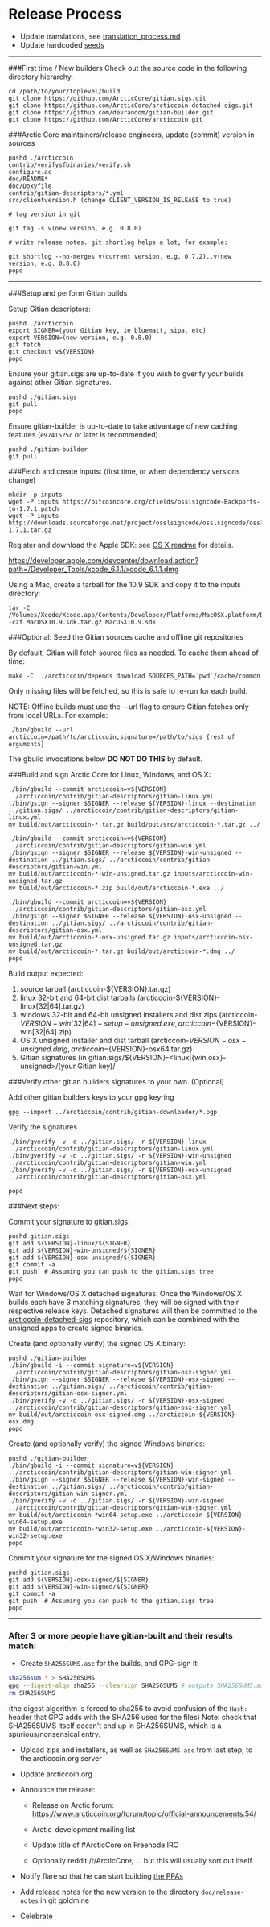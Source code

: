 Release Process
====================

* Update translations, see [translation_process.md](https://github.com/ArcticCore/arcticcoin/blob/goldmine/doc/translation_process.md#syncing-with-transifex)
* Update hardcoded [seeds](/contrib/seeds)

* * *

###First time / New builders
Check out the source code in the following directory hierarchy.

	cd /path/to/your/toplevel/build
	git clone https://github.com/ArcticCore/gitian.sigs.git
	git clone https://github.com/ArcticCore/arcticcoin-detached-sigs.git
	git clone https://github.com/devrandom/gitian-builder.git
	git clone https://github.com/ArcticCore/arcticcoin.git

###Arctic Core maintainers/release engineers, update (commit) version in sources

	pushd ./arcticcoin
	contrib/verifysfbinaries/verify.sh
	configure.ac
	doc/README*
	doc/Doxyfile
	contrib/gitian-descriptors/*.yml
	src/clientversion.h (change CLIENT_VERSION_IS_RELEASE to true)

	# tag version in git

	git tag -s v(new version, e.g. 0.8.0)

	# write release notes. git shortlog helps a lot, for example:

	git shortlog --no-merges v(current version, e.g. 0.7.2)..v(new version, e.g. 0.8.0)
	popd

* * *

###Setup and perform Gitian builds

 Setup Gitian descriptors:

	pushd ./arcticcoin
	export SIGNER=(your Gitian key, ie bluematt, sipa, etc)
	export VERSION=(new version, e.g. 0.8.0)
	git fetch
	git checkout v${VERSION}
	popd

  Ensure your gitian.sigs are up-to-date if you wish to gverify your builds against other Gitian signatures.

	pushd ./gitian.sigs
	git pull
	popd

  Ensure gitian-builder is up-to-date to take advantage of new caching features (`e9741525c` or later is recommended).

	pushd ./gitian-builder
	git pull

###Fetch and create inputs: (first time, or when dependency versions change)

	mkdir -p inputs
	wget -P inputs https://bitcoincore.org/cfields/osslsigncode-Backports-to-1.7.1.patch
	wget -P inputs http://downloads.sourceforge.net/project/osslsigncode/osslsigncode/osslsigncode-1.7.1.tar.gz

 Register and download the Apple SDK: see [OS X readme](README_osx.txt) for details.

 https://developer.apple.com/devcenter/download.action?path=/Developer_Tools/xcode_6.1.1/xcode_6.1.1.dmg

 Using a Mac, create a tarball for the 10.9 SDK and copy it to the inputs directory:

	tar -C /Volumes/Xcode/Xcode.app/Contents/Developer/Platforms/MacOSX.platform/Developer/SDKs/ -czf MacOSX10.9.sdk.tar.gz MacOSX10.9.sdk

###Optional: Seed the Gitian sources cache and offline git repositories

By default, Gitian will fetch source files as needed. To cache them ahead of time:

	make -C ../arcticcoin/depends download SOURCES_PATH=`pwd`/cache/common

Only missing files will be fetched, so this is safe to re-run for each build.

NOTE: Offline builds must use the --url flag to ensure Gitian fetches only from local URLs. For example:
```
./bin/gbuild --url arcticcoin=/path/to/arcticcoin,signature=/path/to/sigs {rest of arguments}
```
The gbuild invocations below <b>DO NOT DO THIS</b> by default.

###Build and sign Arctic Core for Linux, Windows, and OS X:

	./bin/gbuild --commit arcticcoin=v${VERSION} ../arcticcoin/contrib/gitian-descriptors/gitian-linux.yml
	./bin/gsign --signer $SIGNER --release ${VERSION}-linux --destination ../gitian.sigs/ ../arcticcoin/contrib/gitian-descriptors/gitian-linux.yml
	mv build/out/arcticcoin-*.tar.gz build/out/src/arcticcoin-*.tar.gz ../

	./bin/gbuild --commit arcticcoin=v${VERSION} ../arcticcoin/contrib/gitian-descriptors/gitian-win.yml
	./bin/gsign --signer $SIGNER --release ${VERSION}-win-unsigned --destination ../gitian.sigs/ ../arcticcoin/contrib/gitian-descriptors/gitian-win.yml
	mv build/out/arcticcoin-*-win-unsigned.tar.gz inputs/arcticcoin-win-unsigned.tar.gz
	mv build/out/arcticcoin-*.zip build/out/arcticcoin-*.exe ../

	./bin/gbuild --commit arcticcoin=v${VERSION} ../arcticcoin/contrib/gitian-descriptors/gitian-osx.yml
	./bin/gsign --signer $SIGNER --release ${VERSION}-osx-unsigned --destination ../gitian.sigs/ ../arcticcoin/contrib/gitian-descriptors/gitian-osx.yml
	mv build/out/arcticcoin-*-osx-unsigned.tar.gz inputs/arcticcoin-osx-unsigned.tar.gz
	mv build/out/arcticcoin-*.tar.gz build/out/arcticcoin-*.dmg ../
	popd

  Build output expected:

  1. source tarball (arcticcoin-${VERSION}.tar.gz)
  2. linux 32-bit and 64-bit dist tarballs (arcticcoin-${VERSION}-linux[32|64].tar.gz)
  3. windows 32-bit and 64-bit unsigned installers and dist zips (arcticcoin-${VERSION}-win[32|64]-setup-unsigned.exe, arcticcoin-${VERSION}-win[32|64].zip)
  4. OS X unsigned installer and dist tarball (arcticcoin-${VERSION}-osx-unsigned.dmg, arcticcoin-${VERSION}-osx64.tar.gz)
  5. Gitian signatures (in gitian.sigs/${VERSION}-<linux|{win,osx}-unsigned>/(your Gitian key)/

###Verify other gitian builders signatures to your own. (Optional)

  Add other gitian builders keys to your gpg keyring

	gpg --import ../arcticcoin/contrib/gitian-downloader/*.pgp

  Verify the signatures

	./bin/gverify -v -d ../gitian.sigs/ -r ${VERSION}-linux ../arcticcoin/contrib/gitian-descriptors/gitian-linux.yml
	./bin/gverify -v -d ../gitian.sigs/ -r ${VERSION}-win-unsigned ../arcticcoin/contrib/gitian-descriptors/gitian-win.yml
	./bin/gverify -v -d ../gitian.sigs/ -r ${VERSION}-osx-unsigned ../arcticcoin/contrib/gitian-descriptors/gitian-osx.yml

	popd

###Next steps:

Commit your signature to gitian.sigs:

	pushd gitian.sigs
	git add ${VERSION}-linux/${SIGNER}
	git add ${VERSION}-win-unsigned/${SIGNER}
	git add ${VERSION}-osx-unsigned/${SIGNER}
	git commit -a
	git push  # Assuming you can push to the gitian.sigs tree
	popd

  Wait for Windows/OS X detached signatures:
	Once the Windows/OS X builds each have 3 matching signatures, they will be signed with their respective release keys.
	Detached signatures will then be committed to the [arcticcoin-detached-sigs](https://github.com/ArcticCore/arcticcoin-detached-sigs) repository, which can be combined with the unsigned apps to create signed binaries.

  Create (and optionally verify) the signed OS X binary:

	pushd ./gitian-builder
	./bin/gbuild -i --commit signature=v${VERSION} ../arcticcoin/contrib/gitian-descriptors/gitian-osx-signer.yml
	./bin/gsign --signer $SIGNER --release ${VERSION}-osx-signed --destination ../gitian.sigs/ ../arcticcoin/contrib/gitian-descriptors/gitian-osx-signer.yml
	./bin/gverify -v -d ../gitian.sigs/ -r ${VERSION}-osx-signed ../arcticcoin/contrib/gitian-descriptors/gitian-osx-signer.yml
	mv build/out/arcticcoin-osx-signed.dmg ../arcticcoin-${VERSION}-osx.dmg
	popd

  Create (and optionally verify) the signed Windows binaries:

	pushd ./gitian-builder
	./bin/gbuild -i --commit signature=v${VERSION} ../arcticcoin/contrib/gitian-descriptors/gitian-win-signer.yml
	./bin/gsign --signer $SIGNER --release ${VERSION}-win-signed --destination ../gitian.sigs/ ../arcticcoin/contrib/gitian-descriptors/gitian-win-signer.yml
	./bin/gverify -v -d ../gitian.sigs/ -r ${VERSION}-win-signed ../arcticcoin/contrib/gitian-descriptors/gitian-win-signer.yml
	mv build/out/arcticcoin-*win64-setup.exe ../arcticcoin-${VERSION}-win64-setup.exe
	mv build/out/arcticcoin-*win32-setup.exe ../arcticcoin-${VERSION}-win32-setup.exe
	popd

Commit your signature for the signed OS X/Windows binaries:

	pushd gitian.sigs
	git add ${VERSION}-osx-signed/${SIGNER}
	git add ${VERSION}-win-signed/${SIGNER}
	git commit -a
	git push  # Assuming you can push to the gitian.sigs tree
	popd

-------------------------------------------------------------------------

### After 3 or more people have gitian-built and their results match:

- Create `SHA256SUMS.asc` for the builds, and GPG-sign it:
```bash
sha256sum * > SHA256SUMS
gpg --digest-algo sha256 --clearsign SHA256SUMS # outputs SHA256SUMS.asc
rm SHA256SUMS
```
(the digest algorithm is forced to sha256 to avoid confusion of the `Hash:` header that GPG adds with the SHA256 used for the files)
Note: check that SHA256SUMS itself doesn't end up in SHA256SUMS, which is a spurious/nonsensical entry.

- Upload zips and installers, as well as `SHA256SUMS.asc` from last step, to the arcticcoin.org server

- Update arcticcoin.org

- Announce the release:

  - Release on Arctic forum: https://www.arcticcoin.org/forum/topic/official-announcements.54/

  - Arctic-development mailing list

  - Update title of #ArcticCore on Freenode IRC

  - Optionally reddit /r/ArcticCore, ... but this will usually sort out itself

- Notify flare so that he can start building [the PPAs](https://launchpad.net/~arcticcoin.org/+archive/ubuntu/arcticcoin)

- Add release notes for the new version to the directory `doc/release-notes` in git goldmine

- Celebrate
